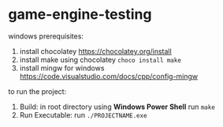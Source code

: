 # game-engine-testing

windows prerequisites: 

1) install chocolatey https://chocolatey.org/install
2) install make using chocolatey ``` choco install make ```
3) install mingw for windows https://code.visualstudio.com/docs/cpp/config-mingw

to run the project: 

1) Build: in root directory using <b>Windows Power Shell</b> run ``` make ```
2) Run Executable: run ``` ./PROJECTNAME.exe ```